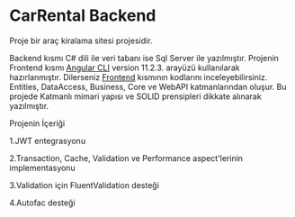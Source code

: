# CarRental Backend
Proje bir araç kiralama sitesi projesidir. 

Backend kısmı C# dili ile veri tabanı ise Sql Server ile yazılmıştır.
Projenin Frontend kısmı  [Angular CLI](https://github.com/angular/angular-cli) version 11.2.3. arayüzü kullanılarak hazırlanmıştır. 
 Dilerseniz [Frontend](https://github.com/Erenk1412/CarRentalProject-Frontend) kısmının kodlarını inceleyebilirsiniz.
Entities, DataAccess, Business, Core ve WebAPI katmanlarından oluşur.
Bu projede Katmanlı mimari yapısı ve SOLID prensipleri dikkate alınarak yazılmıştır.



Projenin İçeriği

1.JWT entegrasyonu

2.Transaction, Cache, Validation ve Performance aspect'lerinin implementasyonu

3.Validation için FluentValidation desteği

4.Autofac desteği 
